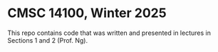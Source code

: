# CMSC 14100, Winter 2025
This repo contains code that was written and presented in lectures in Sections 1 and 2 (Prof. Ng).
